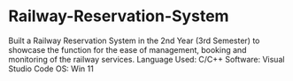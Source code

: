 # Railway-Reservation-System
Built a Railway Reservation System in the 2nd Year (3rd Semester) to showcase the function for the ease of management, booking and monitoring of the railway services. 
Language Used: C/C++
Software: Visual Studio Code
OS: Win 11
